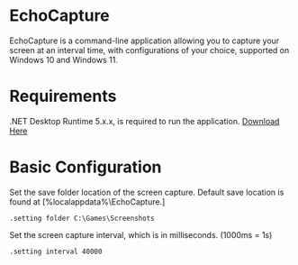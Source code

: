 # EchoCapture

EchoCapture is a command-line application allowing you to capture your screen at an
interval time, with configurations of your choice, supported on Windows 10 and Windows 11.

# Requirements

.NET Desktop Runtime 5.x.x, is required to run the application.
[Download Here](https://dotnet.microsoft.com/en-us/download/dotnet/5.0)

# Basic Configuration

Set the save folder location of the screen capture.
Default save location is found at [%localappdata%\EchoCapture.]
```
.setting folder C:\Games\Screenshots
```

Set the screen capture interval, which is in milliseconds. (1000ms = 1s)
```
.setting interval 40000
```
